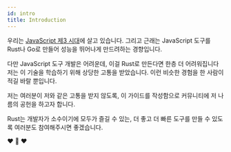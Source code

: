 ```yaml
---
id: intro
title: Introduction
---
```


우리는 [JavaScript 제3 시대](https://www.swyx.io/js-third-age/)에 살고 있습니다. 그리고 근래는 JavaScript 도구를 Rust나 Go로 만들어 성능을 뛰어나게 만드려하는 경향입니다.

다만 JavaScript 도구 개발은 어려운데, 이걸 Rust로 만든다면 한층 더 어려워집니다
저는 이 기술을 학습하기 위해 상당한 고통을 받았습니다. 이런 비슷한 경험을 한 사람이 적길 바랄 뿐입니다.

저는 여러분이 저와 같은 고통을 받지 않도록, 이 가이드를 작성함으로 커뮤니티에 저 나름의 공헌을 하고자 합니다.

Rust는 개발자가 소수이기에 모두가 즐길 수 있는, 더 좋고 더 빠른 도구를 만들 수 있도록 여러분도 참여해주시면 좋겠습니다.

❤️ 🦀 ❤️
